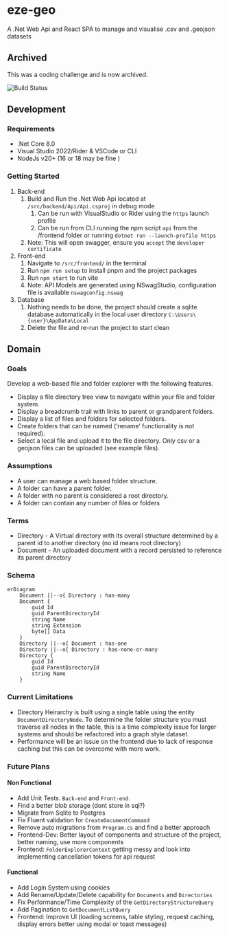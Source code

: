 # eze-geo

A .Net Web Api and React SPA to manage and visualise .csv and .geojson datasets

## Archived
This was a coding challenge and is now archived.

![Build Status](https://github.com/tomarks/eze-geo/actions/workflows/dotnet.yml/badge.svg)

## Development

### Requirements

- .Net Core 8.0
- Visual Studio 2022/Rider & VSCode or CLI
- NodeJs v20+ (16 or 18 may be fine )

### Getting Started

1. Back-end
   1. Build and Run the .Net Web Api located at `/src/backend/Api/Api.csproj` in debug mode
      1. Can be run with VisualStudio or Rider using the `https` launch profile
      2. Can be run from CLI running the npm script `api` from the /frontend folder or running `dotnet run --launch-profile https`
   2. Note: This will open swagger, ensure you `accept` the `developer certificate`
2. Front-end
   1. Navigate to `/src/frontend/` in the terminal
   2. Run `npm run setup` to install pnpm and the project packages
   3. Run `npm start` to run vite
   4. Note: API Models are generated using NSwagStudio, configuration file is available `nswagconfig.nswag`
3. Database
   1. Nothing needs to be done, the project should create a sqlite database automatically in the local user directory `C:\Users\{user}\AppData\Local`
   2. Delete the file and re-run the project to start clean

## Domain

### Goals

Develop a web-based file and folder explorer with the following features.

- Display a file directory tree view to navigate within your file and folder system.
- Display a breadcrumb trail with links to parent or grandparent folders.
- Display a list of files and folders for selected folders.
- Create folders that can be named (‘rename’ functionality is not required).
- Select a local file and upload it to the file directory. Only csv or a geojson files can be uploaded (see example files).

### Assumptions

- A user can manage a web based folder structure.
- A folder can have a parent folder.
- A folder with no parent is considered a root directory.
- A folder can contain any number of files or folders

### Terms

- Directory - A Virtual directory with its overall structure determined by a parent id to another directory (no id means root directory)
- Document - An uploaded document with a record persisted to reference its parent directory

### Schema

```mermaid
erDiagram
    Document ||--o{ Directory : has-many
    Document {
		guid Id
		guid ParentDirectoryId
        string Name
        string Extension
        byte[] Data
    }
    Directory ||--o{ Document : has-one
    Directory ||--o{ Directory : has-none-or-many
    Directory {
		guid Id
		guid ParentDirectoryId
		string Name
    }
```

### Current Limitations

- Directory Heirarchy is built using a single table using the entity `DocumentDirectoryNode`. To determine the folder structure you must traverse all nodes in the table, this is a time complexity issue for larger systems and should be refactored into a graph style dataset.
- Performance will be an issue on the frontend due to lack of response caching but this can be overcome with more work.

### Future Plans

#### Non Functional

- Add Unit Tests. `Back-end` and `Front-end`.
- Find a better blob storage (dont store in sql?)
- Migrate from Sqlite to Postgres
- Fix Fluent validation for `CreateDocumentCommand`
- Remove auto migrations from `Program.cs` and find a better approach
- Frontend-Dev: Better layout of components and structure of the project, better naming, use more components
- Frontend: `FolderExplorerContext` getting messy and look into implementing cancellation tokens for api request

#### Functional

- Add Login System using cookies
- Add Rename/Update/Delete capability for `Documents` and `Directories`
- Fix Performance/Time Complexity of the `GetDirectoryStructureQuery`
- Add Pagination to `GetDocumentListQuery`
- Frontend: Improve UI (loading screens, table styling, request caching, display errors better using modal or toast messages)
